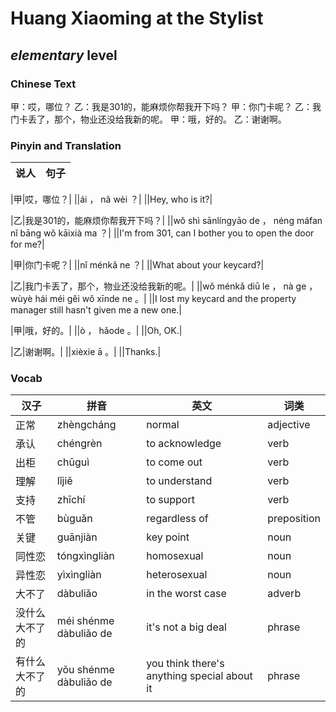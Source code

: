 # Huang Xiaoming at the Stylist
## *elementary* level

### Chinese Text
甲：哎，哪位？
乙：我是301的，能麻烦你帮我开下吗？
甲：你门卡呢？
乙：我门卡丢了，那个，物业还没给我新的呢。
甲：哦，好的。
乙：谢谢啊。

### Pinyin and Translation
|说人|句子|
|----|----|

|甲|哎，哪位？|
||ái ， nǎ wèi ？|
||Hey, who is it?|

|乙|我是301的，能麻烦你帮我开下吗？|
||wǒ shì sānlíngyāo de ， néng máfan nǐ bāng wǒ kāixià ma ？|
||I'm from 301, can I bother you to open the door for me?|

|甲|你门卡呢？|
||nǐ ménkǎ ne ？|
||What about your keycard?|

|乙|我门卡丢了，那个，物业还没给我新的呢。|
||wǒ ménkǎ diū le ， nà ge ， wùyè hái méi gěi wǒ xīnde ne 。|
||I lost my keycard and the property manager still hasn't given me a new one.|

|甲|哦，好的。|
||ò ， hǎode 。|
||Oh, OK.|

|乙|谢谢啊。|
||xièxie ā 。|
||Thanks.|
### Vocab
|汉子|拼音|英文|词类|
|----|----|----|----|
|正常|zhèngcháng|normal|adjective|
|承认|chéngrèn|to acknowledge|verb|
|出柜|chūguì|to come out|verb|
|理解|lǐjiě|to understand|verb|
|支持|zhīchí|to support|verb|
|不管|bùguǎn|regardless of|preposition|
|关键|guānjiàn|key point|noun|
|同性恋|tóngxìngliàn|homosexual|noun|
|异性恋|yìxìngliàn|heterosexual|noun|
|大不了|dàbuliǎo|in the worst case|adverb|
|没什么大不了的|méi shénme dàbuliǎo de|it's not a big deal|phrase|
|有什么大不了的|yǒu shénme dàbuliǎo de|you think there's anything special about it|phrase|
